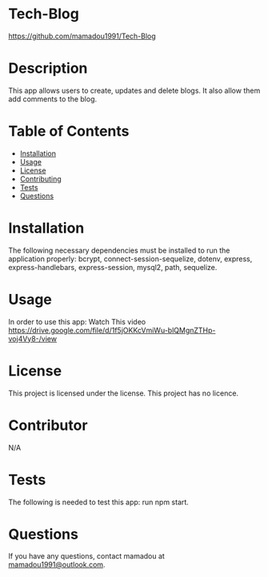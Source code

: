 
 # Tech-Blog
  https://github.com/mamadou1991/Tech-Blog
  # Description
  This app allows users to create, updates and delete blogs. It also allow them add comments to the blog.
  # Table of Contents 
  * [Installation](#installation)
  * [Usage](#usage)
  * [License](#license)
  * [Contributing](#contributor)
  * [Tests](#tests)
  * [Questions](#questions)
  # Installation
  The following necessary dependencies must be installed to run the application properly: 
  bcrypt, connect-session-sequelize, dotenv, express, express-handlebars, express-session, mysql2, path, sequelize.
  # Usage
  In order to use this app:
  Watch This video https://drive.google.com/file/d/1f5jOKKcVmiWu-blQMgnZTHp-voj4Vy8-/view
  # License
  This project is licensed under the license. 
  This project has no licence.
  # Contributor
  N/A
  # Tests
  The following is needed to test this app:
  run npm start.
  # Questions
  If you have any questions, contact mamadou at mamadou1991@outlook.com.
  